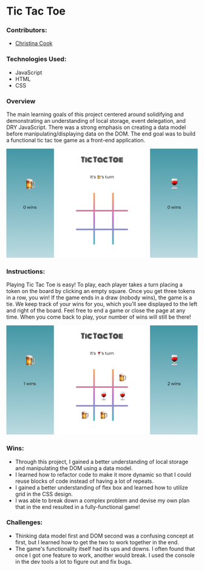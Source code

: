 # Tic Tac Toe

### Contributors:

- [Christina Cook](https://github.com/christina-cook)

### Technologies Used:

- JavaScript
- HTML
- CSS

### Overview

The main learning goals of this project centered around solidifying and demonstrating an understanding of local storage, event delegation, and DRY JavaScript. There was a strong emphasis on creating a data model before manipulating/displaying data on the DOM. The end goal was to build a functional tic tac toe game as a front-end application.

![screenshot of empty board](assets/empty-board.png)

### Instructions:

Playing Tic Tac Toe is easy! To play, each player takes a turn placing a token on the board by clicking an empty square. Once you get three tokens in a row, you win! If the game ends in a draw (nobody wins), the game is a tie. We keep track of your wins for you, which you'll see displayed to the left and right of the board. Feel free to end a game or close the page at any time. When you come back to play, your number of wins will still be there!

![screenshot of game in play](assets/game-in-play.png)

### Wins:

- Through this project, I gained a better understanding of local storage and manipulating the DOM using a data model.
- I learned how to refactor code to make it more dynamic so that I could reuse blocks of code instead of having a lot of repeats.
- I gained a better understanding of flex box and learned how to utilize grid in the CSS design.
- I was able to break down a complex problem and devise my own plan that in the end resulted in a fully-functional game!  

### Challenges:

- Thinking data model first and DOM second was a confusing concept at first, but I learned how to get the two to work together in the end.
- The game's functionality itself had its ups and downs. I often found that once I got one feature to work, another would break. I used the console in the dev tools a lot to figure out and fix bugs.
